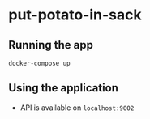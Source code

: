 # put-potato-in-sack

## Running the app

`docker-compose up`

## Using the application
- API is available on `localhost:9002`
